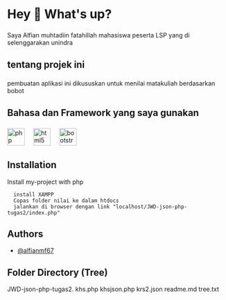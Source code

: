 <h1 align="left">Hey 👋 What's up?</h1>

###

<p align="left">Saya Alfian muhtadiin fatahillah mahasiswa peserta LSP yang di selenggarakan unindra</p>

###

<h2 align="left">tentang projek ini</h2>

###

<p align="left">pembuatan aplikasi ini dikususkan untuk menilai matakuliah berdasarkan bobot</p>

###

<h2 align="left">Bahasa dan Framework yang saya gunakan</h2>

###

<div align="left">
  <img src="https://cdn.jsdelivr.net/gh/devicons/devicon/icons/php/php-original.svg" height="40" alt="php logo"  />
  <img width="12" />
  <img src="https://cdn.jsdelivr.net/gh/devicons/devicon/icons/html5/html5-original.svg" height="40" alt="html5 logo"  />
  <img width="12" />
  <img src="https://cdn.jsdelivr.net/gh/devicons/devicon/icons/bootstrap/bootstrap-original.svg" height="40" alt="bootstrap logo"  />
</div>

###
## Installation

Install my-project with php

```
  install XAMPP
  Copas folder nilai ke dalam htdocs
  jalankan di browser dengan link "localhost/JWD-json-php-tugas2/index.php" 
```

## Authors

- [@alfianmf67](https://www.instagram.com/alfianmf67/)


## Folder Directory (Tree)
JWD-json-php-tugas2.
  khs.php
    khsjson.php
    krs2.json
    readme.md
    tree.txt

